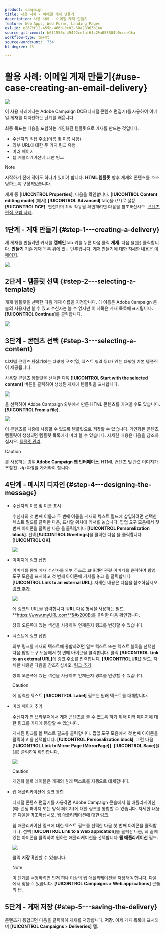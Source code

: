 ```yaml
---
product: campaign
title: 사용 사례 - 이메일 게재 만들기
description: 사용 사례 - 이메일 게재 만들기
feature: Web Apps, Web Forms, Landing Pages
exl-id: e2679f12-459b-466d-9c82-60a28363b104
source-git-commit: b6f1556cf49492cefaf61c29a058584b0ccee16a
workflow-type: tm+mt
source-wordcount: '734'
ht-degree: 1%

---
```


# 활용 사례: 이메일 게재 만들기{#use-case-creating-an-email-delivery}

![](../../assets/common.svg)

이 사용 사례에서는 Adobe Campaign DCE(디지털 콘텐츠 편집기)를 사용하여 이메일 게재를 디자인하는 단계를 배웁니다.

최종 목표는 다음을 포함하는 개인화된 템플릿으로 게재를 만드는 것입니다.

* 수신자의 직접 주소(이름 및 이름 사용)
* 외부 URL에 대한 두 가지 링크 유형
* 미러 페이지
* 웹 애플리케이션에 대한 링크

>[!NOTE]
>
>시작하기 전에 적어도 하나가 있어야 합니다. **HTML 템플릿** 향후 게재의 콘텐츠를 호스팅하도록 구성되었습니다.
>
>게재 중 **[!UICONTROL Properties]**, 다음을 확인합니다. **[!UICONTROL Content editing mode]** (에서) **[!UICONTROL Advanced]** tab)을 (으)로 설정 **[!UICONTROL DCE]**. 편집기의 최적 작동을 확인하려면 다음을 참조하십시오. [콘텐츠 편집 모범 사례](content-editing-best-practices.md).

## 1단계 - 게재 만들기 {#step-1---creating-a-delivery}

새 게재를 만들려면 커서를 **캠페인** tab 키를 누른 다음 클릭 **게재**. 다음 을(를) 클릭합니다. **만들기** 기존 게재 목록 위에 있는 단추입니다. 게재 만들기에 대한 자세한 내용은 [이 페이지](../../delivery/using/about-email-channel.md).

![](assets/delivery_step_1.png)

## 2단계 - 템플릿 선택 {#step-2---selecting-a-template}

게재 템플릿을 선택한 다음 게재 이름을 지정합니다. 이 이름은 Adobe Campaign 콘솔의 사용자만 볼 수 있고 수신자는 볼 수 없지만 이 제목은 게재 목록에 표시됩니다. **[!UICONTROL Continue]**&#x200B;를 클릭합니다.

![](assets/dce_delivery_model.png)

## 3단계 - 콘텐츠 선택 {#step-3---selecting-a-content}

디지털 콘텐츠 편집기에는 다양한 구조(열, 텍스트 영역 등)가 있는 다양한 기본 템플릿이 제공됩니다.

사용할 콘텐츠 템플릿을 선택한 다음 **[!UICONTROL Start with the selected content]** 버튼을 클릭하여 생성된 게재에 템플릿을 표시합니다.

![](assets/dce_select_model.png)

을 선택하여 Adobe Campaign 외부에서 만든 HTML 콘텐츠를 가져올 수도 있습니다. **[!UICONTROL From a file]**.

![](assets/dce_select_from_file_template.png)

이 콘텐츠를 나중에 사용할 수 있도록 템플릿으로 저장할 수 있습니다. 개인화된 콘텐츠 템플릿이 생성되면 템플릿 목록에서 미리 볼 수 있습니다. 자세한 내용은 다음을 참조하십시오. [템플릿 관리](template-management.md).

>[!CAUTION]
>
>를 사용하는 경우 **Adobe Campaign 웹 인터페이스**, HTML 컨텐츠 및 관련 이미지가 포함된 .zip 파일을 가져와야 합니다.

## 4단계 - 메시지 디자인 {#step-4---designing-the-message}

* 수신자의 이름 및 이름 표시

   수신자의 첫 번째 이름과 두 번째 이름을 게재의 텍스트 필드에 삽입하려면 선택한 텍스트 필드를 클릭한 다음, 표시할 위치에 커서를 놓습니다. 팝업 도구 모음에서 첫 번째 아이콘을 클릭한 다음 을 클릭합니다 **[!UICONTROL Personalization block]**. 선택 **[!UICONTROL Greetings]**&#x200B;을 클릭한 다음 을 클릭합니다 **[!UICONTROL OK]**.

   ![](assets/dce_personalizationblock_greetings.png)

* 이미지에 링크 삽입

   이미지를 통해 게재 수신자를 외부 주소로 보내려면 관련 이미지를 클릭하여 팝업 도구 모음을 표시하고 첫 번째 아이콘에 커서를 놓고 을 클릭합니다 **[!UICONTROL Link to an external URL]**. 자세한 내용은 다음을 참조하십시오. [링크 추가](editing-content.md#adding-a-link).

   ![](assets/dce_externalpage.png)

   에 링크의 URL을 입력합니다. **URL** 다음 형식을 사용하는 필드 **https://www.myURL.com**&#x200B;를 클릭한 다음 확인합니다.

   창의 오른쪽에 있는 섹션을 사용하여 언제든지 링크를 변경할 수 있습니다.

* 텍스트에 링크 삽입

   외부 링크를 게재의 텍스트에 통합하려면 일부 텍스트 또는 텍스트 블록을 선택한 다음 팝업 도구 모음에서 첫 번째 아이콘을 클릭합니다. 클릭 **[!UICONTROL Link to an external URL]**&#x200B;에 링크 주소를 입력합니다. **[!UICONTROL URL]** 필드. 자세한 내용은 다음을 참조하십시오. [링크 추가](editing-content.md#adding-a-link).

   창의 오른쪽에 있는 섹션을 사용하여 언제든지 링크를 변경할 수 있습니다.

   >[!CAUTION]
   >
   >에 입력한 텍스트 **[!UICONTROL Label]** 필드는 원래 텍스트를 대체합니다.

* 미러 페이지 추가

   수신자가 웹 브라우저에서 게재 콘텐츠를 볼 수 있도록 하기 위해 미러 페이지에 대한 링크를 게재에 통합할 수 있습니다.

   게시된 링크를 볼 텍스트 필드를 클릭합니다. 팝업 도구 모음에서 첫 번째 아이콘을 클릭하고 을 선택합니다. **[!UICONTROL Personalization block]**, 그런 다음 **[!UICONTROL Link to Mirror Page (MirrorPage)]**. **[!UICONTROL Save]**&#x200B;을(를) 클릭하여 확인합니다.

   ![](assets/dce_mirrorpage.png)

   >[!CAUTION]
   >
   >개인화 블록 레이블은 게재의 원래 텍스트를 자동으로 대체합니다.

* 웹 애플리케이션에 링크 통합

   디지털 콘텐츠 편집기를 사용하면 Adobe Campaign 콘솔에서 웹 애플리케이션(예: 랜딩 페이지 또는 양식 페이지)에 대한 링크를 통합할 수 있습니다. 자세한 내용은 다음을 참조하십시오. [웹 애플리케이션에 대한 링크](editing-content.md#link-to-a-web-application).

   웹 애플리케이션 링크에 대한 텍스트 필드를 선택한 다음 첫 번째 아이콘을 클릭합니다. 선택 **[!UICONTROL Link to a Web application]**&#x200B;를 클릭한 다음, 의 끝에 있는 아이콘을 클릭하여 원하는 애플리케이션을 선택합니다 **웹 애플리케이션** 필드.

   ![](assets/dce_webapp.png)

   클릭 **저장** 확인할 수 있습니다.

   >[!NOTE]
   >
   >이 단계를 수행하려면 먼저 하나 이상의 웹 애플리케이션을 저장해야 합니다. 다음에서 찾을 수 있습니다. **[!UICONTROL Campaigns > Web applications]** 콘솔의 탭.

## 5단계 - 게재 저장 {#step-5---saving-the-delivery}

콘텐츠가 통합되면 다음을 클릭하여 게재를 저장합니다. **저장**. 이제 게재 목록에 표시되며 **[!UICONTROL Campaigns > Deliveries]** 탭.
